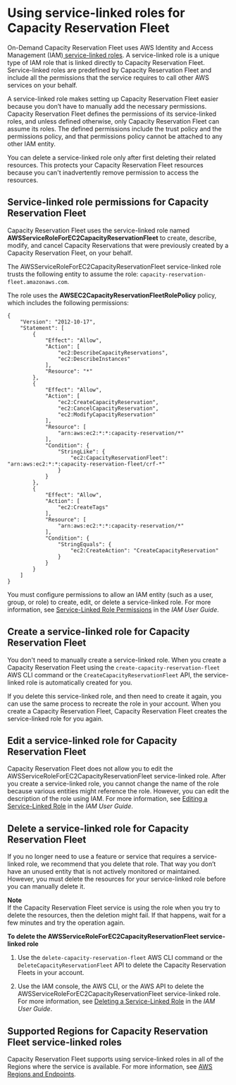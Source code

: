 # Using service\-linked roles for Capacity Reservation Fleet<a name="using-service-linked-roles"></a>

On\-Demand Capacity Reservation Fleet uses AWS Identity and Access Management \(IAM\)[ service\-linked roles](https://docs.aws.amazon.com/IAM/latest/UserGuide/id_roles_terms-and-concepts.html#iam-term-service-linked-role)\. A service\-linked role is a unique type of IAM role that is linked directly to Capacity Reservation Fleet\. Service\-linked roles are predefined by Capacity Reservation Fleet and include all the permissions that the service requires to call other AWS services on your behalf\. 

A service\-linked role makes setting up Capacity Reservation Fleet easier because you don’t have to manually add the necessary permissions\. Capacity Reservation Fleet defines the permissions of its service\-linked roles, and unless defined otherwise, only Capacity Reservation Fleet can assume its roles\. The defined permissions include the trust policy and the permissions policy, and that permissions policy cannot be attached to any other IAM entity\.

You can delete a service\-linked role only after first deleting their related resources\. This protects your Capacity Reservation Fleet resources because you can't inadvertently remove permission to access the resources\.

## Service\-linked role permissions for Capacity Reservation Fleet<a name="slr-permissions"></a>

Capacity Reservation Fleet uses the service\-linked role named **AWSServiceRoleForEC2CapacityReservationFleet** to create, describe, modify, and cancel Capacity Reservations that were previously created by a Capacity Reservation Fleet, on your behalf\.

The AWSServiceRoleForEC2CapacityReservationFleet service\-linked role trusts the following entity to assume the role: `capacity-reservation-fleet.amazonaws.com`\.

The role uses the **AWSEC2CapacityReservationFleetRolePolicy** policy, which includes the following permissions:

```
{
    "Version": "2012-10-17",
    "Statement": [
        {
            "Effect": "Allow",
            "Action": [
                "ec2:DescribeCapacityReservations",
                "ec2:DescribeInstances"
            ],
            "Resource": "*"
        },
        {
            "Effect": "Allow",
            "Action": [
                "ec2:CreateCapacityReservation",
                "ec2:CancelCapacityReservation",
                "ec2:ModifyCapacityReservation"
            ],
            "Resource": [
                "arn:aws:ec2:*:*:capacity-reservation/*"
            ],
            "Condition": {
                "StringLike": {
                    "ec2:CapacityReservationFleet": "arn:aws:ec2:*:*:capacity-reservation-fleet/crf-*"
                }
            }
        },
        {
            "Effect": "Allow",
            "Action": [
                "ec2:CreateTags"
            ],
            "Resource": [
                "arn:aws:ec2:*:*:capacity-reservation/*"
            ],
            "Condition": {
                "StringEquals": {
                    "ec2:CreateAction": "CreateCapacityReservation"
                }
            }
        }
    ]
}
```

You must configure permissions to allow an IAM entity \(such as a user, group, or role\) to create, edit, or delete a service\-linked role\. For more information, see [ Service\-Linked Role Permissions](https://docs.aws.amazon.com/IAM/latest/UserGuide/using-service-linked-roles.html#service-linked-role-permissions) in the *IAM User Guide*\.

## Create a service\-linked role for Capacity Reservation Fleet<a name="create-slr"></a>

You don't need to manually create a service\-linked role\. When you create a Capacity Reservation Fleet using the `create-capacity-reservation-fleet` AWS CLI command or the `CreateCapacityReservationFleet` API, the service\-linked role is automatically created for you\. 

If you delete this service\-linked role, and then need to create it again, you can use the same process to recreate the role in your account\. When you create a Capacity Reservation Fleet, Capacity Reservation Fleet creates the service\-linked role for you again\. 

## Edit a service\-linked role for Capacity Reservation Fleet<a name="edit-slr"></a>

Capacity Reservation Fleet does not allow you to edit the AWSServiceRoleForEC2CapacityReservationFleet service\-linked role\. After you create a service\-linked role, you cannot change the name of the role because various entities might reference the role\. However, you can edit the description of the role using IAM\. For more information, see [Editing a Service\-Linked Role](https://docs.aws.amazon.com/IAM/latest/UserGuide/using-service-linked-roles.html#edit-service-linked-role) in the *IAM User Guide*\.

## Delete a service\-linked role for Capacity Reservation Fleet<a name="delete-slr"></a>

If you no longer need to use a feature or service that requires a service\-linked role, we recommend that you delete that role\. That way you don’t have an unused entity that is not actively monitored or maintained\. However, you must delete the resources for your service\-linked role before you can manually delete it\.

**Note**  
If the Capacity Reservation Fleet service is using the role when you try to delete the resources, then the deletion might fail\. If that happens, wait for a few minutes and try the operation again\. 

**To delete the AWSServiceRoleForEC2CapacityReservationFleet service\-linked role**

1. Use the `delete-capacity-reservation-fleet` AWS CLI command or the `DeleteCapacityReservationFleet` API to delete the Capacity Reservation Fleets in your account\.

1. Use the IAM console, the AWS CLI, or the AWS API to delete the AWSServiceRoleForEC2CapacityReservationFleet service\-linked role\. For more information, see [ Deleting a Service\-Linked Role](https://docs.aws.amazon.com/IAM/latest/UserGuide/using-service-linked-roles.html#delete-service-linked-role) in the *IAM User Guide*\.

## Supported Regions for Capacity Reservation Fleet service\-linked roles<a name="slr-regions"></a>

Capacity Reservation Fleet supports using service\-linked roles in all of the Regions where the service is available\. For more information, see [AWS Regions and Endpoints](https://docs.aws.amazon.com/general/latest/gr/ec2-service.html#ec2_region)\.